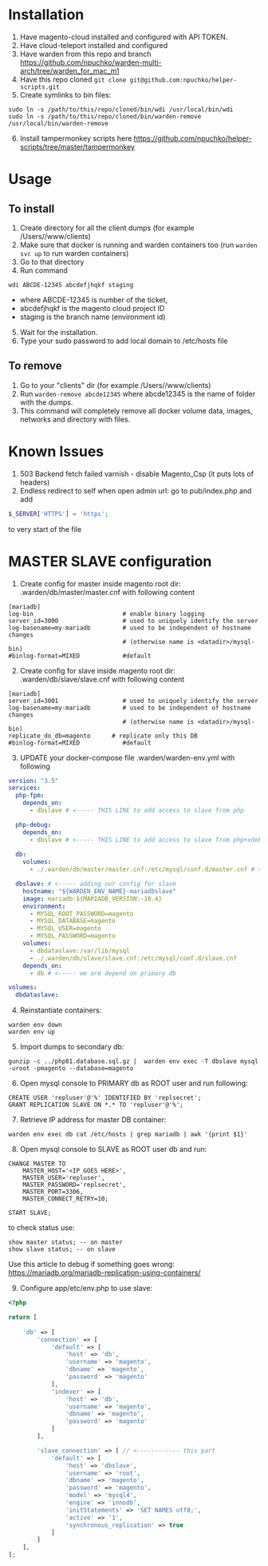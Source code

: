 # Installation

1. Have magento-cloud installed and configured with API TOKEN.
2. Have cloud-teleport installed and configured
3. Have warden from this repo and branch https://github.com/npuchko/warden-multi-arch/tree/warden_for_mac_m1
4. Have this repo cloned ```git clone git@github.com:npuchko/helper-scripts.git```
5. Create symlinks to bin files:
```shell
sudo ln -s /path/to/this/repo/cloned/bin/wdi /usr/local/bin/wdi
sudo ln -s /path/to/this/repo/cloned/bin/warden-remove /usr/local/bin/warden-remove

```
6. Install tampermonkey scripts here https://github.com/npuchko/helper-scripts/tree/master/tampermonkey


# Usage
## To install
1. Create directory for all the client dumps (for example /Users/<user>/www/clients)
2. Make sure that docker is running and warden containers too (run ```warden svc up``` to run warden containers)
3. Go to that directory
4. Run command 
```shell
wdi ABCDE-12345 abcdefjhqkf staging
```
- where ABCDE-12345 is number of the ticket,
- abcdefjhqkf is the magento cloud project ID
- staging is the branch name (environment id)
5. Wait for the installation.
6. Type your sudo password to add local domain to /etc/hosts file

## To remove
1. Go to your "clients" dir (for example /Users/<user>/www/clients)
2. Run ```warden-remove abcde12345``` where abcde12345 is the name of folder with the dumps.
3. This command will completely remove all docker volume data, images, networks and directory with files.

# Known Issues

1. 503 Backend fetch failed varnish - disable Magento_Csp (it puts lots of headers)
2. Endless redirect to self when open admin url: go to pub/index.php and add 
```php 
$_SERVER['HTTPS'] = 'https';
``` 
to very start of the file


# MASTER SLAVE configuration
1. Create config for master inside magento root dir: .warden/db/master/master.cnf with following content
```shell
[mariadb]
log-bin                         # enable binary logging
server_id=3000                  # used to uniquely identify the server
log-basename=my-mariadb         # used to be independent of hostname changes
                                # (otherwise name is <datadir>/mysql-bin)
#binlog-format=MIXED            #default
```
2. Create config for slave inside magento root dir: .warden/db/slave/slave.cnf with following content
```shell
[mariadb]
server_id=3001                  # used to uniquely identify the server
log-basename=my-mariadb         # used to be independent of hostname changes
                                # (otherwise name is <datadir>/mysql-bin)
replicate_do_db=magento      # replicate only this DB
#binlog-format=MIXED            #default
```
3. UPDATE your docker-compose file .warden/warden-env.yml with following
```yaml
version: "3.5"
services:
  php-fpm:
    depends_on:
      - dbslave # <----- THIS LINE to add access to slave from php

  php-debug:
    depends_on:
      - dbslave # <----- THIS LINE to add access to slave from php+xdebug
        
  db:
    volumes:
      - ./.warden/db/master/master.cnf:/etc/mysql/conf.d/master.cnf # <----- adding our config for master

  dbslave: # <----- adding our config for slave
    hostname: "${WARDEN_ENV_NAME}-mariadbslave"
    image: mariadb:${MARIADB_VERSION:-10.4}
    environment:
      - MYSQL_ROOT_PASSWORD=magento
      - MYSQL_DATABASE=magento
      - MYSQL_USER=magento
      - MYSQL_PASSWORD=magento
    volumes:
      - dbdataslave:/var/lib/mysql
      - ./.warden/db/slave/slave.cnf:/etc/mysql/conf.d/slave.cnf
    depends_on:
      - db # <----- we are depend on primary db

volumes:
  dbdataslave:
```
4. Reinstantiate containers:
```shell
warden env down
warden env up
```

5. Import dumps to secondary db:
```shell
gunzip -c ../php81.database.sql.gz |  warden env exec -T dbslave mysql -uroot -pmagento --database=magento
```

6. Open mysql console to PRIMARY db as ROOT user and run following:
```mysql
CREATE USER 'repluser'@'%' IDENTIFIED BY 'replsecret';
GRANT REPLICATION SLAVE ON *.* TO 'repluser'@'%';
```

7. Retrieve IP address for master DB container:
```shell
warden env exec db cat /etc/hosts | grep mariadb | awk '{print $1}'
```
8. Open mysql console to SLAVE as ROOT user  db and run:
```mysql
CHANGE MASTER TO
    MASTER_HOST='<IP GOES HERE>',
    MASTER_USER='repluser',
    MASTER_PASSWORD='replsecret',
    MASTER_PORT=3306,
    MASTER_CONNECT_RETRY=10;

START SLAVE;
```

to check status use:
```mysql
show master status; -- on master
show slave status; -- on slave
```
Use this article to debug if something goes wrong:
https://mariadb.org/mariadb-replication-using-containers/

9. Configure app/etc/env.php to use slave:
```php
<?php

return [
    
    'db' => [
        'connection' => [
            'default' => [
                'host' => 'db',
                'username' => 'magento',
                'dbname' => 'magento',
                'password' => 'magento'
            ],
            'indexer' => [
                'host' => 'db',
                'username' => 'magento',
                'dbname' => 'magento',
                'password' => 'magento'
            ]
        ],

        'slave_connection' => [ // <------------ this part
            'default' => [
                'host' => 'dbslave',
                'username' => 'root',
                'dbname' => 'magento',
                'password' => 'magento',
                'model' => 'mysql4',
                'engine' => 'innodb',
                'initStatements' => 'SET NAMES utf8;',
                'active' => '1',
                'synchronous_replication' => true 
            ]
        ]
    ],
];
```
